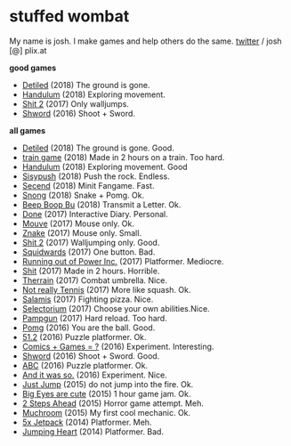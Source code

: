 # stuffed wombat
My name is josh. 
I make games and help others do the same.
<a href="https://twitter.com/wombatstuff" target="_blank">twitter</a> / josh [@] plix.at

**good games**
- <a href="https://www.newgrounds.com/portal/view/722470" target="_blank">Detiled</a> (2018) The ground is gone.
- <a href="https://www.newgrounds.com/portal/view/715081" target="_blank">Handulum</a> (2018) Exploring movement.
- <a href="https://www.newgrounds.com/portal/view/700013" target="_blank">Shit 2</a> (2017) Only walljumps.
- <a href="https://www.newgrounds.com/portal/view/678184" target="_blank"> Shword</a> (2016) Shoot + Sword.


**all games**
- <a href="https://www.newgrounds.com/portal/view/722470" target="_blank">Detiled</a> (2018) The ground is gone. Good.
- <a href="https://www.newgrounds.com/portal/view/719528" target="_blank">train game</a> (2018) Made in 2 hours on a train. Too hard.
- <a href="https://www.newgrounds.com/portal/view/715081" target="_blank">Handulum</a> (2018) Exploring movement. Good
- <a href="https://www.newgrounds.com/portal/view/714782" target="_blank">Sisypush</a> (2018) Push the rock. Endless.
- <a href="https://www.newgrounds.com/portal/view/709183" target="_blank">Secend</a> (2018) Minit Fangame. Fast.
- <a href="https://www.newgrounds.com/portal/view/706826" target="_blank">Snong</a> (2018) Snake + Pomg. Ok.
-  <a href="https://www.newgrounds.com/portal/view/705921" target="_blank">Beep Boop Bu</a> (2018) Transmit a Letter. Ok.
- <a href="https://www.newgrounds.com/portal/view/704468" target="_blank">Done</a> (2017) Interactive Diary. Personal.
- <a href="https://www.newgrounds.com/portal/view/702801" target="_blank">Mouve</a> (2017) Mouse only. Ok.
- <a href="https://www.newgrounds.com/portal/view/701435" target="_blank">Znake</a> (2017) Mouse only. Small.
- <a href="https://www.newgrounds.com/portal/view/700013" target="_blank">Shit 2</a> (2017) Walljumping only. Good.
- <a href="https://www.newgrounds.com/portal/view/698728" target="_blank">Squidwards</a> (2017) One button. Bad.
- <a href="https://www.newgrounds.com/portal/view/697175" target="_blank">Running out of Power Inc.</a> (2017) Platformer. Mediocre.
- <a href="https://www.newgrounds.com/portal/view/694326" target="_blank">Shit</a> (2017) Made in 2 hours. Horrible.
- <a href="https://www.newgrounds.com/portal/view/692485" target="_blank">Therrain</a> (2017) Combat umbrella. Nice.
- <a href="https://www.newgrounds.com/portal/view/692213" target="_blank">Not really Tennis</a> (2017) More like squash. Ok.
- <a href="https://www.newgrounds.com/portal/view/690826" target="_blank">Salamis</a> (2017) Fighting pizza. Nice.
- <a href="https://www.newgrounds.com/portal/view/689530" target="_blank">Selectorium</a> (2017) Choose your own abilities.Nice.
- <a href="https://www.newgrounds.com/portal/view/688192" target="_blank">Pampgun</a> (2017) Hard reload. Too hard.
- <a href="https://www.newgrounds.com/portal/view/683949" target="_blank">Pomg</a> (2016) You are the ball. Good.
- <a href="https://www.newgrounds.com/portal/view/682288" target="_blank">51.2</a> (2016) Puzzle platformer. Ok.
- <a href="https://www.newgrounds.com/portal/view/679281" target="_blank">Comics + Games = ?</a> (2016) Experiment. Interesting.
- <a href="https://www.newgrounds.com/portal/view/678184" target="_blank"> Shword</a> (2016) Shoot + Sword. Good.
- <a href="https://www.newgrounds.com/portal/view/674994" target="_blank">ABC</a> (2016) Puzzle platformer. Ok.
- <a href="https://www.newgrounds.com/portal/view/670180" target="_blank">And it was so.</a> (2016) Experiment. Nice.
- <a href="https://www.newgrounds.com/portal/view/668865" target="_blank">Just Jump</a> (2015) do not jump into the fire. Ok.
- <a href="https://www.newgrounds.com/portal/view/664929" target="_blank">Big Eyes are cute</a> (2015) 1 hour game jam. Ok.
- <a href="https://www.newgrounds.com/portal/view/659994" target="_blank">2 Steps Ahead</a> (2015) Horror game attempt. Meh.
- <a href="https://www.newgrounds.com/portal/view/656810" target="_blank">Muchroom</a> (2015) My first cool mechanic. Ok.
- <a href="https://www.newgrounds.com/portal/view/649154" target="_blank">5x Jetpack</a> (2014) Platformer. Meh.
- <a href="https://www.newgrounds.com/portal/view/648999" target="_blank">Jumping Heart</a> (2014) Platformer. Bad.

